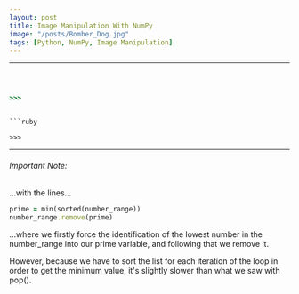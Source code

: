 ```yaml
---
layout: post
title: Image Manipulation With NumPy
image: "/posts/Bomber_Dog.jpg"
tags: [Python, NumPy, Image Manipulation]
---
```




---

```ruby

```



```ruby

```


```ruby

>>> 
```

```

```ruby

>>> 
```


---

###### Important Note: 



...with the lines...

```ruby
prime = min(sorted(number_range))
number_range.remove(prime)
```

...where we firstly force the identification of the lowest number in the number_range into our prime variable, and following that we remove it.

However, because we have to sort the list for each iteration of the loop in order to get the minimum value, it's slightly slower than what we saw with pop().

